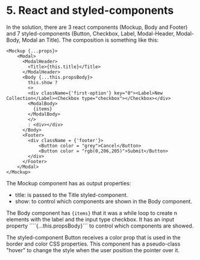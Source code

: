 # 5. React and styled-components

In the solution, there are 3 react components (Mockup, Body and Footer) and 7 styled-components (Button, Checkbox, Label, Modal-Header, Modal-Body, Modal an Title). The composition is something like this:
``` 
<Mockup {...props}>
    <Modal>
      <ModalHeader>
        <Title>{this.title}</Title>
      </ModalHeader>
      <Body {...this.propsBody}>
        this.show ? 
        <>
        <div className={'first-option'} key="0"><Label>New Collection</Label><Checkbox type="checkbox"></Checkbox></div>
        <ModalBody>
          {items}
        </ModalBody>
        </>
        : <div></div>
      </Body>
      <Footer>
        <div className = {'footer'}>
            <Button color = "grey">Cancel</Button>
            <Button color = "rgb(0,206,205)">Submit</Button>
        </div>
      </Footer>
    </Modal>
</Mockup>
```

The Mockup component has as output properties:
- title: is passed to the Title styled-component.
- show: to control which components are shown in the Body component.

The Body component has ```{items}``` that it was a while loop to create n elements with the label and the input type checkbox. It has an input property ````{...this.propsBody}``` to control which components are showed.

The styled-component Button receives a color prop that is used in the border and color CSS properties. This component has a pseudo-class "hover" to change the style when the user position the pointer over it.

